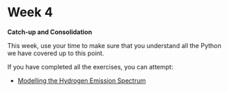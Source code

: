 # Week 4

**Catch-up and Consolidation**

This week, use your time to make sure that you understand all the Python we have covered up to this point.

If you have completed all the exercises, you can attempt:

- [Modelling the Hydrogen Emission Spectrum](../working_with_data/H_emission_exercise.ipynb)
